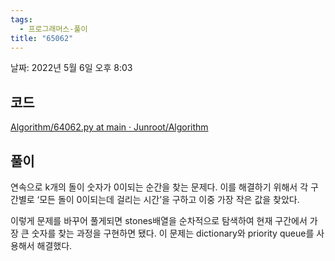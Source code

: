```yaml
---
tags:
  - 프로그래머스-풀이
title: "65062"
---
```


날짜: 2022년 5월 6일 오후 8:03

## 코드

[Algorithm/64062.py at main · Junroot/Algorithm](https://github.com/Junroot/Algorithm/blob/main/programmers/64062.py)

## 풀이

연속으로 k개의 돌이 숫자가 0이되는 순간을 찾는 문제다. 이를 해결하기 위해서 각 구간별로 ‘모든 돌이 0이되는데 걸리는 시간’을 구하고 이중 가장 작은 값을 찾았다.

이렇게 문제를 바꾸어 풀게되면 stones배열을 순차적으로 탐색하여 현재 구간에서 가장 큰 숫자를 찾는 과정을 구현하면 됐다. 이 문제는 dictionary와 priority queue를 사용해서 해결했다.
